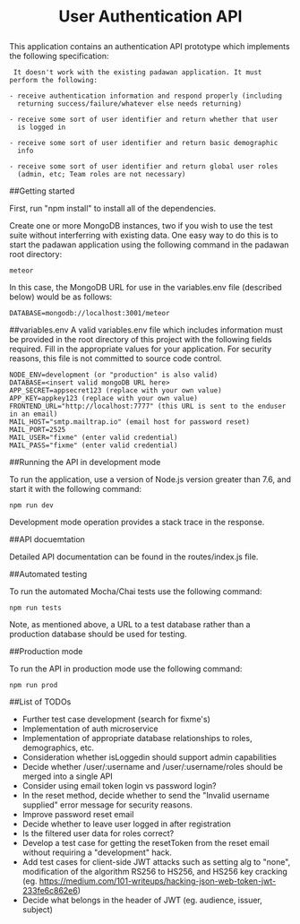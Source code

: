 # <p align="center">**User Authentication API**</p>

This application contains an authentication API prototype which implements the following specification:

```
 It doesn't work with the existing padawan application. It must perform the following:

- receive authentication information and respond properly (including 
  returning success/failure/whatever else needs returning)

- receive some sort of user identifier and return whether that user 
  is logged in

- receive some sort of user identifier and return basic demographic 
  info

- receive some sort of user identifier and return global user roles 
  (admin, etc; Team roles are not necessary)
```

##Getting started

First, run "npm install" to install all of the dependencies.

Create one or more MongoDB instances, two if you wish to use the test suite without interferring with existing data. One easy way to do this is to start the padawan application using the following command in the padawan root directory:

```
meteor 
```

In this case, the MongoDB URL for use in the variables.env file (described below) would be as follows:

```
DATABASE=mongodb://localhost:3001/meteor
```

##variables.env
A valid variables.env file which includes information must be provided in the root directory of this project with the following fields required. Fill in the appropriate values for your application. For security reasons, this file is not committed to source code control.

```
NODE_ENV=development (or "production" is also valid)
DATABASE=<insert valid mongoDB URL here>
APP_SECRET=appsecret123 (replace with your own value)
APP_KEY=appkey123 (replace with your own value)
FRONTEND_URL="http://localhost:7777" (this URL is sent to the enduser in an email)
MAIL_HOST="smtp.mailtrap.io" (email host for password reset)
MAIL_PORT=2525
MAIL_USER="fixme" (enter valid credential)
MAIL_PASS="fixme" (enter valid credential)
```

##Running the API in development mode

To run the application, use a version of Node.js version greater than 7.6, and start it with the following command:

```
npm run dev
```

Development mode operation provides a stack trace in the response.

##API docuemtation

Detailed API documentation can be found in the routes/index.js file.

##Automated testing

To run the automated Mocha/Chai tests use the following command:

```
npm run tests
```

Note, as mentioned above, a URL to a test database rather than a production database should be used for testing.

##Production mode

To run the API in production mode use the following command:

```
npm run prod
```

##List of TODOs

* Further test case development (search for fixme's)
* Implementation of auth microservice
* Implementation of appropriate database relationships to roles, demographics, etc.
* Consideration whether isLoggedin should support admin capabilities
* Decide whether /user/:username and /user/:username/roles should be merged into a single API
* Consider using email token login vs password login?
* In the reset method, decide whether to send the "Invalid username supplied" error message for security reasons.
* Improve password reset email
* Decide whether to leave user logged in after registration
* Is the filtered user data for roles correct?
* Develop a test case for getting the resetToken from the reset email without requiring a "development" hack.
* Add test cases for client-side JWT attacks such as setting alg to "none", modification of the algorithm RS256 to HS256, and HS256 key cracking (eg. https://medium.com/101-writeups/hacking-json-web-token-jwt-233fe6c862e6)
* Decide what belongs in the header of JWT (eg. audience, issuer, subject)
